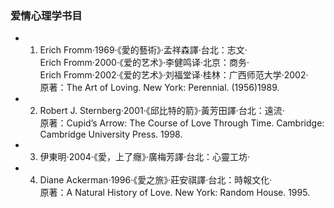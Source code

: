 ### 爱情心理学书目
- 1)	Erich Fromm‧1969‧《愛的藝術》‧孟祥森譯‧台北：志文‧  
     Erich Fromm‧2000‧《爱的艺术》‧李健鸣译‧北京：商务‧  
    Erich Fromm‧2002‧《爱的艺术》‧刘福堂译‧桂林：广西师范大学‧2002‧  
    原著：The Art of Loving. New York: Perennial. (1956)1989.  
- 2)  Robert J. Sternberg‧2001‧《邱比特的箭》‧黃芳田譯‧台北：遠流‧  
  原著：Cupid’s Arrow: The Course of Love Through Time. Cambridge: Cambridge University Press. 1998.
- 3)	伊東明‧2004‧《愛，上了癮》‧廣梅芳譯‧台北：心靈工坊‧
- 4)	Diane Ackerman‧1996‧《愛之旅》‧莊安祺譯‧台北：時報文化‧  
		原著：A Natural History of Love. New York: Random House. 1995.
